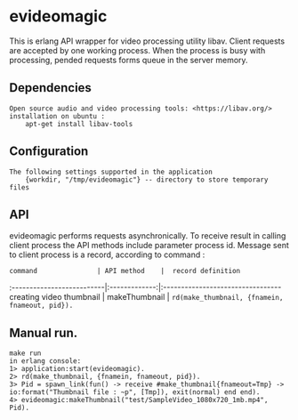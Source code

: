 # evideomagic
This is erlang API wrapper for video processing utility libav. Client requests are 
accepted by one working process. When the process is busy with processing, pended requests
forms queue in the server memory. 

## Dependencies
    Open source audio and video processing tools: <https://libav.org/> 
    installation on ubuntu :
        apt-get install libav-tools

## Configuration
    The following settings supported in the application 
        {workdir, "/tmp/evideomagic"} -- directory to store temporary files

## API 
evideomagic performs requests asynchronically. To receive result in calling client process 
the API methods include parameter process id. Message sent to client process is a record,
according to command :


    command               | API method    |  record definition
:--------------------------|:-------------:|:---------------------------------
creating video thumbnail  | makeThumbnail | `rd(make_thumbnail, {fnamein, fnameout, pid}).`

## Manual run. 
    make run
    in erlang console:
    1> application:start(evideomagic).
    2> rd(make_thumbnail, {fnamein, fnameout, pid}).
    3> Pid = spawn_link(fun() -> receive #make_thumbnail{fnameout=Tmp} -> io:format("Thumbnail file : ~p", [Tmp]), exit(normal) end end).
    4> evideomagic:makeThumbnail("test/SampleVideo_1080x720_1mb.mp4", Pid).
    
    
    
